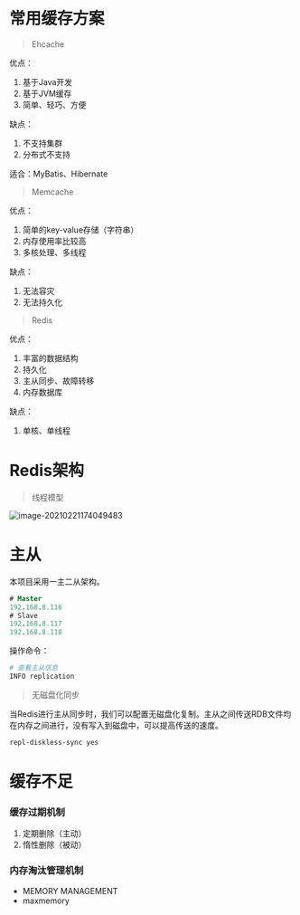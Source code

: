 # 常用缓存方案

> Ehcache

优点：

1. 基于Java开发
2. 基于JVM缓存
3. 简单、轻巧、方便

缺点：

1. 不支持集群
2. 分布式不支持

适合：MyBatis、Hibernate

> Memcache

优点：

1. 简单的key-value存储（字符串）
2. 内存使用率比较高
3. 多核处理、多线程

缺点：

1. 无法容灾
2. 无法持久化

> Redis

优点：

1. 丰富的数据结构
2. 持久化
3. 主从同步、故障转移
4. 内存数据库

缺点：

1. 单核、单线程

# Redis架构

> 线程模型

![image-20210221174049483](https://i.loli.net/2021/02/21/6aufRclWBdhXT7O.png)

# 主从

本项目采用一主二从架构。

```sql
# Master
192.168.8.116
# Slave
192.168.8.117
192.168.8.118
```

操作命令：

```bash
# 查看主从信息
INFO replication
```

> 无磁盘化同步

当Redis进行主从同步时，我们可以配置无磁盘化复制。主从之间传送RDB文件均在内存之间进行，没有写入到磁盘中，可以提高传送的速度。

```txt
repl-diskless-sync yes
```

# 缓存不足

### 缓存过期机制

1. 定期删除（主动）
2. 惰性删除（被动）

### 内存淘汰管理机制

- MEMORY MANAGEMENT
- maxmemory